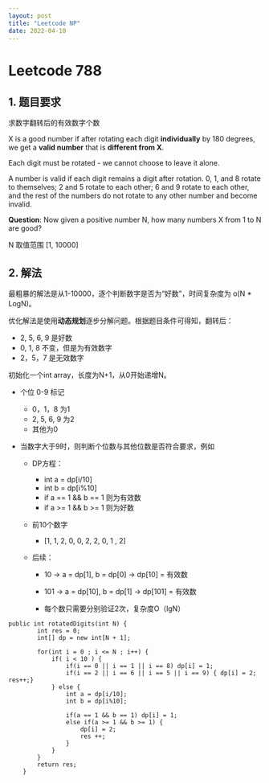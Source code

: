 ```yaml
---
layout: post
title: "Leetcode NP"
date: 2022-04-10
---
```


# Leetcode 788

## 1. 题目要求
求数字翻转后的有效数字个数

 X is a good number if after rotating each digit **individually** by 180 degrees, we get a **valid number** that is **different from X**. 

Each digit must be rotated - we cannot choose to leave it alone.

A number is valid if each digit remains a digit after rotation. 0, 1, and 8 rotate to themselves; 2 and 5 rotate to each other; 6 and 9 rotate to each other, and the rest of the numbers do not rotate to any other number and become invalid.

**Question**: Now given a positive number N, how many numbers X from 1 to N are good?

N 取值范围 [1, 10000]


## 2. 解法

最粗暴的解法是从1-10000，逐个判断数字是否为“好数”，时间复杂度为 o(N * LogN)。

优化解法是使用**动态规划**逐步分解问题。根据题目条件可得知，翻转后：

- 2, 5, 6, 9 是好数
- 0, 1, 8 不变，但是为有效数字
- 2，5，7 是无效数字

初始化一个int array，长度为N+1，从0开始递增N。

- 个位 0-9 标记 
  - 0，1，8 为1
  - 2, 5, 6, 9 为2
  - 其他为0

- 当数字大于9时，则判断个位数与其他位数是否符合要求，例如
  - DP方程：
    - int a = dp[i/10]
    - int b = dp[i%10]
    - if a == 1 && b == 1 则为有效数
    - if a >= 1 && b >= 1 则为好数

  - 前10个数字
    - [1, 1, 2, 0, 0, 2, 2, 0, 1 , 2]
  
  - 后续：
    - 10 -> a = dp[1], b = dp[0] -> dp[10] = 有效数
    - 101 -> a = dp[10], b = dp[1] -> dp[101] = 有效数

    - 每个数只需要分别验证2次，复杂度O（lgN）

```
public int rotatedDigits(int N) {
        int res = 0;
        int[] dp = new int[N + 1];
        
        for(int i = 0 ; i <= N ; i++) {
            if( i < 10 ) {
                if(i == 0 || i == 1 || i == 8) dp[i] = 1;
                if(i == 2 || i == 6 || i == 5 || i == 9) { dp[i] = 2; res++;}
            } else {
                int a = dp[i/10];
                int b = dp[i%10];
                
                if(a == 1 && b == 1) dp[i] = 1;
                else if(a >= 1 && b >= 1) {
                    dp[i] = 2;
                    res ++;
                }
            }
        }  
        return res;
    }
```